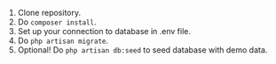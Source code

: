 1. Clone repository.
2. Do `composer install`.
3. Set up your connection to database in .env file.
4. Do `php artisan migrate`.
5. Optional! Do `php artisan db:seed` to  seed database with demo data.
